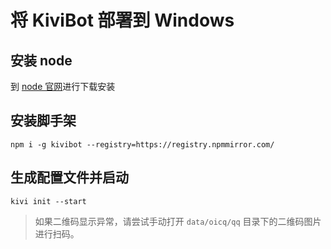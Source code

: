 # 将 KiviBot 部署到 Windows

## 安装 node

到 [node 官网](https://nodejs.org/)进行下载安装

## 安装脚手架

```shell
npm i -g kivibot --registry=https://registry.npmmirror.com/
```

## 生成配置文件并启动

```shell
kivi init --start
```

> 如果二维码显示异常，请尝试手动打开 `data/oicq/qq` 目录下的二维码图片进行扫码。
